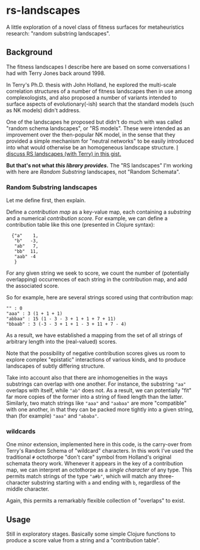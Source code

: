# rs-landscapes

A little exploration of a novel class of fitness surfaces for metaheuristics research: "random substring landscapes".

## Background

The fitness landscapes I describe here are based on some conversations I had with Terry Jones back around 1998.

In Terry's Ph.D. thesis with John Holland, he explored the multi-scale correlation structures of a number of fitness landscapes then in use among complexologists, and also proposed a number of variants intended to surface aspects of evolutionary(-ish) search that the standard models (such as NK models) didn't address.

One of the landscapes he proposed but didn't do much with was called "random schema landscapes", or "RS models". These were intended as an improvement over the then-popular NK model, in the sense that they provided a simple mechanism for "neutral networks" to be easily introduced into what would otherwise be an homogeneous landscape structure. [I discuss RS landscapes (with Terry) in this gist.](https://gist.github.com/Vaguery/d46d95aaf1920d59bae6)

**But that's not what _this library provides_.** The "RS landscapes" I'm working with here are _Random Substring_ landscapes, not "Random Schemata".

### Random Substring landscapes

Let me define first, then explain.

Define a _contribution map_ as a key-value map, each containing a _substring_ and a numerical _contribution score_. For example, we can define a contribution table like this one (presented in Clojure syntax):

~~~ text
  {"a"    1,
   "b"   -3,
   "ab"   7,
   "bb"  11,
   "aab" -4
   }
~~~

For any given string we seek to score, we count the number of (potentially overlapping) occurrences of each string in the contribution map, and add the associated score.

So for example, here are several strings scored using that contribution map:

~~~ text
"" : 0
"aaa" : 3 (1 + 1 + 1)
"abbaa" : 15 (1 - 3 - 3 + 1 + 1 + 7 + 11)
"bbaab" : 3 (-3 - 3 + 1 + 1 - 3 + 11 + 7 - 4)
~~~

As a result, we have established a mapping from the set of all strings of arbitrary length into the (real-valued) scores.

Note that the possibility of negative contribution scores gives us room to explore complex "epistatic" interactions of various kinds, and to produce landscapes of subtly differing structure.

Take into account also that there are inhomogeneities in the ways substrings can overlap with one another. For instance, the substring `"aa"` overlaps with itself, while `"ab"` does not. As a result, we can potentially "fit" far more copies of the former into a string of fixed length than the latter. Similarly, two match strings like `"aaa"` and `"aabaa"` are more "compatible" with one another, in that they can be packed more tightly into a given string, than (for example) `"aaa"` and `"ababa"`.

### wildcards

One minor extension, implemented here in this code, is the carry-over from Terry's Random Schema of "wildcard" characters. In this work I've used the traditional `#` octothorpe "don't care" symbol from Holland's original schemata theory work. Whenever it appears in the key of a contribution map, we can interpret an octothorpe as a _single character_ of any type. This permits match strings of the type `"a#b"`, which will match any three-character substring starting with `a` and ending with `b`, regardless of the middle character.

Again, this permits a remarkably flexible collection of "overlaps" to exist.

## Usage

Still in exploratory stages. Basically some simple Clojure functions to produce a score value from a string and a "contribution table".
